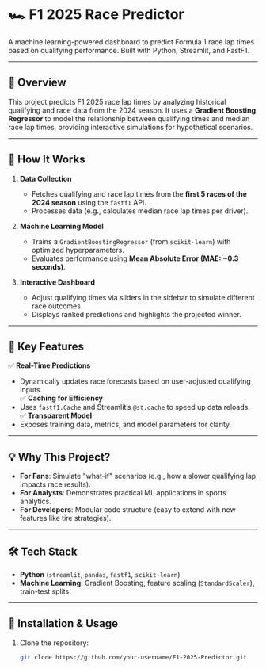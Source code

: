 # 🏎️ F1 2025 Race Predictor  

A machine learning-powered dashboard to predict Formula 1 race lap times based on qualifying performance. Built with Python, Streamlit, and FastF1.  

---

## 📌 **Overview**  
This project predicts F1 2025 race lap times by analyzing historical qualifying and race data from the 2024 season. It uses a **Gradient Boosting Regressor** to model the relationship between qualifying times and median race lap times, providing interactive simulations for hypothetical scenarios.  

---

## 🔧 **How It Works**  
1. **Data Collection**  
   - Fetches qualifying and race lap times from the **first 5 races of the 2024 season** using the `fastf1` API.  
   - Processes data (e.g., calculates median race lap times per driver).  

2. **Machine Learning Model**  
   - Trains a `GradientBoostingRegressor` (from `scikit-learn`) with optimized hyperparameters.  
   - Evaluates performance using **Mean Absolute Error (MAE: ~0.3 seconds)**.  

3. **Interactive Dashboard**  
   - Adjust qualifying times via sliders in the sidebar to simulate different race outcomes.  
   - Displays ranked predictions and highlights the projected winner.  

---

## 🚀 **Key Features**  
✅ **Real-Time Predictions**  
   - Dynamically updates race forecasts based on user-adjusted qualifying inputs.  
✅ **Caching for Efficiency**  
   - Uses `fastf1.Cache` and Streamlit’s `@st.cache` to speed up data reloads.  
✅ **Transparent Model**  
   - Exposes training data, metrics, and model parameters for clarity.  

---

## 💡 **Why This Project?**  
- **For Fans**: Simulate "what-if" scenarios (e.g., how a slower qualifying lap impacts race results).  
- **For Analysts**: Demonstrates practical ML applications in sports analytics.  
- **For Developers**: Modular code structure (easy to extend with new features like tire strategies).  

---

## 🛠️ **Tech Stack**  
- **Python** (`streamlit`, `pandas`, `fastf1`, `scikit-learn`)  
- **Machine Learning**: Gradient Boosting, feature scaling (`StandardScaler`), train-test splits.  

---

## 📂 **Installation & Usage**  
1. Clone the repository:  
   ```bash
   git clone https://github.com/your-username/F1-2025-Predictor.git
